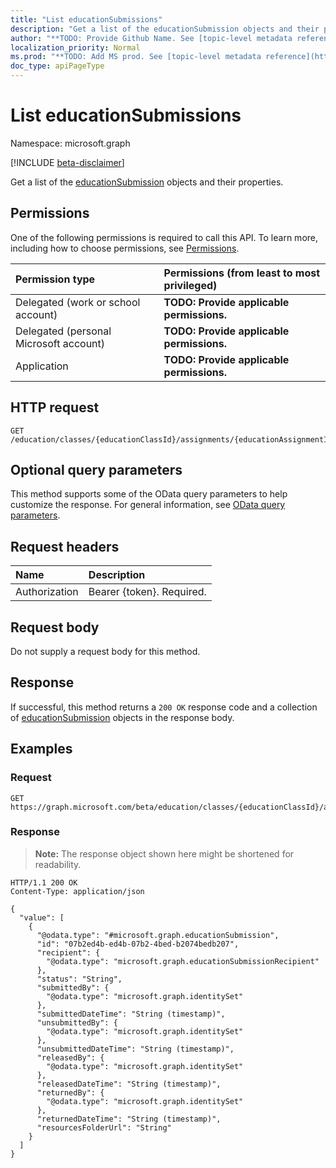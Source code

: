 ```yaml
---
title: "List educationSubmissions"
description: "Get a list of the educationSubmission objects and their properties."
author: "**TODO: Provide Github Name. See [topic-level metadata reference](https://msgo.azurewebsites.net/add/document/guidelines/metadata.html#topic-level-metadata)**"
localization_priority: Normal
ms.prod: "**TODO: Add MS prod. See [topic-level metadata reference](https://msgo.azurewebsites.net/add/document/guidelines/metadata.html#topic-level-metadata)**"
doc_type: apiPageType
---
```


# List educationSubmissions
Namespace: microsoft.graph

[!INCLUDE [beta-disclaimer](../../includes/beta-disclaimer.md)]

Get a list of the [educationSubmission](../resources/educationsubmission.md) objects and their properties.

## Permissions
One of the following permissions is required to call this API. To learn more, including how to choose permissions, see [Permissions](/graph/permissions-reference).

|Permission type|Permissions (from least to most privileged)|
|:---|:---|
|Delegated (work or school account)|**TODO: Provide applicable permissions.**|
|Delegated (personal Microsoft account)|**TODO: Provide applicable permissions.**|
|Application|**TODO: Provide applicable permissions.**|

## HTTP request

<!-- {
  "blockType": "ignored"
}
-->
``` http
GET /education/classes/{educationClassId}/assignments/{educationAssignmentId}/submissions
```

## Optional query parameters
This method supports some of the OData query parameters to help customize the response. For general information, see [OData query parameters](/graph/query-parameters).

## Request headers
|Name|Description|
|:---|:---|
|Authorization|Bearer {token}. Required.|

## Request body
Do not supply a request body for this method.

## Response

If successful, this method returns a `200 OK` response code and a collection of [educationSubmission](../resources/educationsubmission.md) objects in the response body.

## Examples

### Request
<!-- {
  "blockType": "request",
  "name": "list_educationsubmission"
}
-->
``` http
GET https://graph.microsoft.com/beta/education/classes/{educationClassId}/assignments/{educationAssignmentId}/submissions
```


### Response
>**Note:** The response object shown here might be shortened for readability.
<!-- {
  "blockType": "response",
  "truncated": true,
  "@odata.type": "Collection(microsoft.graph.educationSubmission)"
}
-->
``` http
HTTP/1.1 200 OK
Content-Type: application/json

{
  "value": [
    {
      "@odata.type": "#microsoft.graph.educationSubmission",
      "id": "07b2ed4b-ed4b-07b2-4bed-b2074bedb207",
      "recipient": {
        "@odata.type": "microsoft.graph.educationSubmissionRecipient"
      },
      "status": "String",
      "submittedBy": {
        "@odata.type": "microsoft.graph.identitySet"
      },
      "submittedDateTime": "String (timestamp)",
      "unsubmittedBy": {
        "@odata.type": "microsoft.graph.identitySet"
      },
      "unsubmittedDateTime": "String (timestamp)",
      "releasedBy": {
        "@odata.type": "microsoft.graph.identitySet"
      },
      "releasedDateTime": "String (timestamp)",
      "returnedBy": {
        "@odata.type": "microsoft.graph.identitySet"
      },
      "returnedDateTime": "String (timestamp)",
      "resourcesFolderUrl": "String"
    }
  ]
}
```

